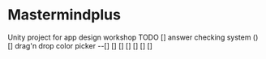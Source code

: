 # Mastermindplus
Unity project for app design workshop
TODO 
[] answer checking system ()
[] drag'n drop color picker
--[]
[]
[]
[]
[]
[]
[]
